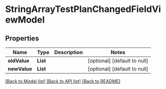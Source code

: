 # StringArrayTestPlanChangedFieldViewModel
## Properties

| Name | Type | Description | Notes |
|------------ | ------------- | ------------- | -------------|
| **oldValue** | **List** |  | [optional] [default to null] |
| **newValue** | **List** |  | [optional] [default to null] |

[[Back to Model list]](../README.md#documentation-for-models) [[Back to API list]](../README.md#documentation-for-api-endpoints) [[Back to README]](../README.md)

